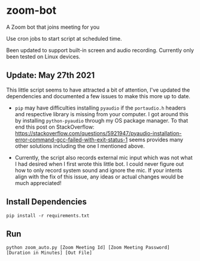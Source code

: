 # zoom-bot
A Zoom bot that joins meeting for you

Use cron jobs to start script at scheduled time.

Been updated to support built-in screen and audio recording. Currently
only been tested on Linux devices.

## Update: May 27th 2021 

This little script seems to have attracted a bit of attention, I've updated the
dependencies and documented a few issues to make this more up to date.

- `pip` may have difficulties installing `pyaudio` if the `portaudio.h` headers
  and respective library is missing from your computer. I got around this by
  installing `python-pyaudio` through my OS package manager. To that end this
  post on StackOverflow:
  https://stackoverflow.com/questions/5921947/pyaudio-installation-error-command-gcc-failed-with-exit-status-1
  seems provides many other solutions including the one I mentioned above.

- Currently, the script also records external mic input which was not what I had
  desired when I first wrote this little bot. I could never figure out how to
  only record system sound and ignore the mic. If your intents align with the fix
  of this issue, any ideas or actual changes would be much appreciated!


## Install Dependencies
```
pip install -r requirements.txt
```
## Run
```
python zoom_auto.py [Zoom Meeting Id] [Zoom Meeting Password] [Duration in Minutes] [Out File]
```